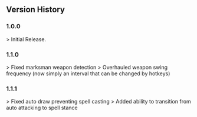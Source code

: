 ## Version History

### 1.0.0
\> Initial Release.

### 1.1.0
\> Fixed marksman weapon detection
\> Overhauled weapon swing frequency (now simply an interval that can be changed by hotkeys)

### 1.1.1
\> Fixed auto draw preventing spell casting
\> Added ability to transition from auto attacking to spell stance
